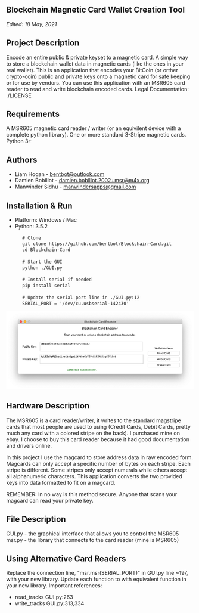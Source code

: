 Blockchain Magnetic Card Wallet Creation Tool
  ------------------

_Edited: 18  May, 2021_

  Project Description
  -------------------
  Encode an entire public & private keyset to a magnetic card.
  A simple way to store a blockchain wallet data in magnetic cards (like the ones in your real wallet). This is an application that encodes your BitCoin (or orther crypto-coin) public and private keys onto a magnetic card for safe keeping or for use by vendors. You can use this application with an MSR605 card reader to read and write blockchain encoded cards. Legal Documentation: ./LICENSE

  Requirements
  ------------------
  A MSR605 magnetic card reader / writer (or an equivilent device with a complete python library).
  One or more standard 3-Stripe magnetic cards.
  Python 3+
  
  Authors
  ------------------
  - Liam Hogan - bentbot@outlook.com
  - Damien Bobillot - damien.bobillot.2002+msr@m4x.org
  - Manwinder Sidhu - manwindersapps@gmail.com

  Installation & Run
  ------------------
  - Platform: Windows / Mac
  - Python: 3.5.2
````
      # Clone
      git clone https://github.com/bentbot/Blockchain-Card.git
      cd Blockchain-Card

      # Start the GUI
      python ./GUI.py

      # Install serial if needed
      pip install serial
 
      # Update the serial port line in ./GUI.py:12
      SERIAL_PORT = '/dev/cu.usbserial-142430'
````
![Blockchain Card screenshot | May 18, 2021](https://github.com/bentbot/Blockchain-Card/blob/master/screenshot.png?raw=true)

  Hardware Description
  --------------------
  The MSR605 is a card reader/writer, it writes to the standard magstripe cards
  that most people are used to using (Credit Cards, Debit Cards, pretty much any
  card with a colored stripe on the back). I purchased mine on ebay. I choose to 
  buy this card reader because it had good documentation and drivers online.
  
  In this project I use the magcard to store address data in raw encoded form. 
  Magcards can only accept a specific number of bytes on each stripe. Each stripe 
  is different. Some stripes only accept numerals while others accept all alphanumeric characters.
  This application converts the two provided keys into data formatted to fit on a magcard. 
  
  REMEMBER: In no way is this method secure. Anyone that scans your magcard can read your private key.

  File Description
  ----------------
  GUI.py - the graphical interface that allows you to control the MSR605
  msr.py - the library that connects to the card reader (mine is MSR605)  

  Using Alternative Card Readers
  ---------------
  Replace the connection line, "msr.msr(SERIAL_PORT)" in GUI.py line ~197, with your new library. 
  Update each function to with equivalent function in your new library. Important references:
  - read_tracks 	GUI.py:263
  - write_tracks 	GUI.py:313,334
